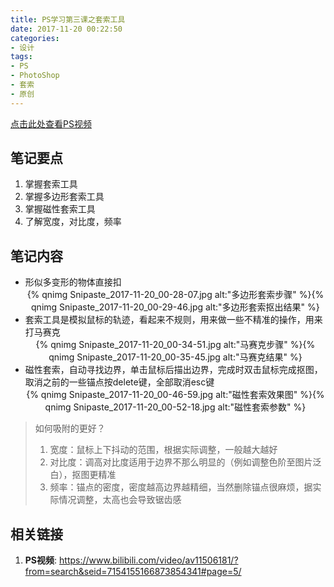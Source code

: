 ```yaml
---
title: PS学习第三课之套索工具
date: 2017-11-20 00:22:50
categories:
- 设计
tags:
- PS
- PhotoShop
- 套索
- 原创
---
```

[点击此处查看PS视频](https://www.bilibili.com/video/av11506181/?from=search&seid=7154155166873854341#page=5)

## 笔记要点

1. 掌握套索工具
2. 掌握多边形套索工具
3. 掌握磁性套索工具
4. 了解宽度，对比度，频率

<!-- more -->

## 笔记内容

- 形似多变形的物体直接扣
    <div align="center">{% qnimg Snipaste_2017-11-20_00-28-07.jpg alt:"多边形套索步骤" %}{% qnimg Snipaste_2017-11-20_00-29-46.jpg alt:"多边形套索抠出结果" %}</div>
- 套索工具是模拟鼠标的轨迹，看起来不规则，用来做一些不精准的操作，用来打马赛克
    <div align="center">{% qnimg Snipaste_2017-11-20_00-34-51.jpg alt:"马赛克步骤" %}{% qnimg Snipaste_2017-11-20_00-35-45.jpg alt:"马赛克结果" %}</div>
- 磁性套索，自动寻找边界，单击鼠标后描出边界，完成时双击鼠标完成抠图，取消之前的一些锚点按delete键，全部取消esc键
    <div align="center">{% qnimg Snipaste_2017-11-20_00-46-59.jpg alt:"磁性套索效果图" %}{% qnimg Snipaste_2017-11-20_00-52-18.jpg alt:"磁性套索参数" %}</div>

> 如何吸附的更好？
> 1. 宽度：鼠标上下抖动的范围，根据实际调整，一般越大越好
> 2. 对比度：调高对比度适用于边界不那么明显的（例如调整色阶至图片泛白），抠图更精准
> 3. 频率：锚点的密度，密度越高边界越精细，当然删除锚点很麻烦，据实际情况调整，太高也会导致锯齿感

## 相关链接

1. **PS视频**: <https://www.bilibili.com/video/av11506181/?from=search&seid=7154155166873854341#page=5/>